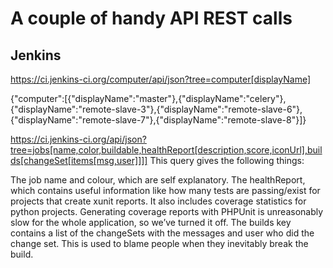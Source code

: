 # A couple of handy API REST calls

## Jenkins

https://ci.jenkins-ci.org/computer/api/json?tree=computer[displayName]

{"computer":[{"displayName":"master"},{"displayName":"celery"},{"displayName":"remote-slave-3"},{"displayName":"remote-slave-6"},{"displayName":"remote-slave-7"},{"displayName":"remote-slave-8"}]}

https://ci.jenkins-ci.org/api/json?tree=jobs[name,color,buildable,healthReport[description,score,iconUrl],builds[changeSet[items[msg,user]]]]
This query gives the following things:

The job name and colour, which are self explanatory.
The healthReport, which contains useful information like how many tests are passing/exist for projects that create xunit reports. It also includes coverage statistics for python projects. Generating coverage reports with PHPUnit is unreasonably slow for the whole application, so we’ve turned it off.
The builds key contains a list of the changeSets with the messages and user who did the change set. This is used to blame people when they inevitably break the build.

